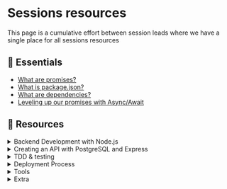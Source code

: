 # Sessions resources
This page is a cumulative effort between session leads where we have a single place for all sessions resources

## 🔗 Essentials

- [What are promises?](https://javascript.info/promise-basics)
- [What is package.json?](https://nodejs.org/en/knowledge/getting-started/npm/what-is-the-file-package-json/)
- [What are dependencies?](https://coderslegacy.com/what-are-dependencies-in-programming/)
- [Leveling up our promises with Async/Await](https://developer.mozilla.org/en-US/docs/Learn/JavaScript/Asynchronous/Async_await)


## 🔗 Resources
<details>
<summary>Backend Development with Node.js</summary>

<ul>
<li><a href="https://www.typescripttutorial.net/typescript-tutorial/what-is-typescript/">What is TypeScript?</a></li>
  <li><a href="https://serokell.io/blog/why-typescript">Why use TypeScript?</a></li>
  <li><a href="https://blog.scottlogic.com/2021/10/11/Capturing-Intent-with-TypeScript.html">Using TypeScript to express Intent</a></li>
  <li><a href="https://www.typescripttutorial.net/typescript-tutorial/what-is-typescript/">TypeScript is a superset of Javascript</a></li>
  <li><a href="https://blog.scottlogic.com/2021/10/11/Capturing-Intent-with-TypeScript.html">TypeScript is a superset of Javascript</a></li>
  <li><a href="https://www.perforce.com/blog/qac/what-lint-code-and-why-linting-important">What, Why and How to use a linter?</a></li>
  <li><a href="https://medium.com/@ryconoclast/why-you-should-use-a-code-formatter-4f02dd40db14">What, Why and How to use a formatter?</a></li>
  <li><a href="https://taiyr.me/what-is-the-difference-between-code-linters-and-formatters">The difference between linters and formatters</a></li>
  <li><a href="https://dev.to/shreyanshsheth/why-you-should-use-typescript-over-javascript-gkb">Why Should You Use Typescript Over Javascript?</a></li>
</ul>
</details>


<details>
<summary>Creating an API with PostgreSQL and Express</summary>
  <h2>Design services like a pro</h2>
<ul>
  <li><a href="https://www.freecodecamp.org/news/rest-api-best-practices-rest-endpoint-design-examples/](https://www.freecodecamp.org/news/rest-api-best-practices-rest-endpoint-design-examples">REST API Best Practices – REST Endpoint Design Examples</a></li>
  <li><a href="https://codesource.io/creating-a-logging-middleware-in-expressjs/](https://codesource.io/creating-a-logging-middleware-in-expressjs/">Creating a logging middleware in Expressjs</a></li>
    <li><a href="https://childish-bubbler-7a0.notion.site/DB-Basics-check-aefac769c5a3413fa36a1f3720446ae3">DB Basics check</a></li>
  <li><a href="https://www.sqlshack.com/learn-sql-types-of-relations/">Learn SQL: Types of relations</a></li>
  <li><a href="https://blog.devart.com/types-of-relationships-in-sql-server-database.html">Relationships in SQL - Complete Guide With Examples - Devart Blog</a></li>
  
</ul>
</details>

<details>
<summary>TDD &  testing</summary>
  <h2>Test like a pro</h2>
<ul>
  <li><a href="https://www.testim.io/blog/tdd-vs-bdd-a-developers-pocket-reference-with-examples/#:~:text=TDD%20is%20more%20%E2%80%9Cdeveloper%2Dcentric,that%20only%20developers%20can%20read">TDD vs BDD: Your Pocket Cheat-Sheet</a></li>
  <li><a href="https://www.freecodecamp.org/news/jasmine-unit-testing-tutorial-4e757c2cbf42/">An Introduction to Jasmine Unit Testing</a></li>
  <li><a href="https://thiagooliveirasantos.medium.com/typescript-unit-tests-best-practices-part-5-how-to-unit-test-almost-everything-in-typescript-678900248004">TypeScript unit tests best practices part 5: how to “unit test” (almost) everything in TypeScript | by Thiago Oliveira Santos | Medium</a></li>
  <li><a href="https://stackabuse.com/using-stubs-for-testing-in-javascript-with-sinon-js/">Using Stubs for Testing in JavaScript with Sinon.js</a></li>
  
</ul>
</details>


<details>
<summary>Deployment Process</summary>

<ul>
<li><a href="#">Hamada</a></li>
</ul>
</details>
<details>
<summary>Tools</summary>

<ul>
<li><a href="#">Hamada</a></li>
</ul>
</details>

<details>
<summary>Extra</summary>

<ul>
<li><a href="#">Hamada</a></li>
</ul>
</details>
